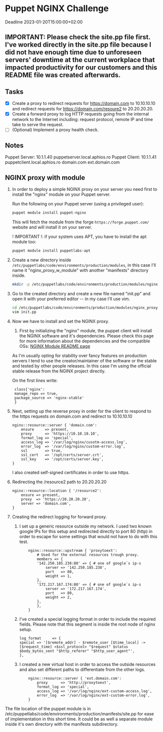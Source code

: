 # Puppet NGINX Challenge

Deadline 2023-01-20T15:00:00+02:00

## IMPORTANT: Please check the site.pp file first. I've worked directly in the site.pp file because I did not have enough time due to unforeseen servers' downtime at the current workplace that impacted productivity for our customers and this README file was created afterwards.

## Tasks

- [x] Create a proxy to redirect requests for https://domain.com to 10.10.10.10 and redirect requests for https://domain.com/resoure2 to 20.20.20.20.
- [x] Create a forward proxy to log HTTP requests going from the internal network to the Internet including: request protocol, remote IP and time take to serve the request.
- [ ] (Optional) Implement a proxy health check.

## Notes

Puppet Server: 10.1.1.40 puppetserver.local.aphios.ro
Puppet Client: 10.1.1.41 puppetclient.local.aphios.ro domain.com ext.domain.com

## NGINX proxy with module

1. In order to deploy a simple NGINX proxy on your server you need first to install the "nginx" module on your Puppet server.

    Run the following on your Puppet server (using a privileged user):

    ```bash
    puppet module install puppet-nginx
    ```
    This will fetch the module from the forge `https://forge.puppet.com/` website and will install it on your server.

    ! IMPORTANT !: if your system uses APT, you have to install the apt module too:
    ``` bash
    puppet module install puppetlabs-apt
    ```

2. Create a new directory inside `/etc/puppetlabs/code/environments/production/modules`, in this case I'll name it "nginx_proxy_w_module" with another "manifests" directory inside.

    ```bash
    mkdir -p /etc/puppetlabs/code/environments/production/modules/nginx_proxy_w_module/manifests
    ```
3. Go to the created directory and create a new file named "init.pp" and open it with your preferred editor -- in my case I'll use vim.

    ```bash
    cd /etc/puppetlabs/code/environments/production/modules/nginx_proxy_w_module/manifests
    vim init.pp
    ```
4. Now we have to install and set the NGINX proxy.
   1. First by initializing the "nginx" module, the puppet client will install the NGINX software and it's dependencies. Please check this page for more information about the dependencies and the compatible OSs: [NGINX Module README page](https://forge.puppet.com/modules/puppet/nginx/readme)
   
   As I'm usually opting for stability over fancy features on production servers I tend to use the creator/maintainer of the software or the stable and tested by other people releases. In this case I'm using the official stable release from the NGINX project directly.

   On the first lines write:

   ```puppet
    class{'nginx':
    manage_repo => true,
    package_source => 'nginx-stable'
    }
   ```

5. Next, setting up the reverse proxy in order for the client to respond to the https requests on domain.com and redirect to 10.10.10.10

    ```puppet
    nginx::resource::server { 'domain.com':
        ensure     => present,
        proxy      => 'https://10.10.10.10',
        format_log => 'special',
        access_log => '/var/log/nginx/cusotm-access.log',
        error_log  => '/var/log/nginx/custom-error.log',
        ssl        => true,
        ssl_cert   => '/opt/certs/server.crt',
        ssl_key    => '/opt/certs/server.key',
    }
    ```
    I also created self-signed certificates in order to use https.

6. Redirecting the /resource2 path to 20.20.20.20

    ```puppet
    nginx::resource::location { '/resource2':
        ensure => present,
        proxy  => 'https://20.20.20.20',
        server => 'domain.com',
    }
    ```

7. Creating the redirect logging for forward proxy.

    1. I set up a generic resource outside my network. I used two known google IPs for this setup and redirected directly to port 80 (http) in order to escape for some settings that would not have to do with this test.

        ```puppet
            nginx::resource::upstream { 'proxytoext':
                # Used for the external resources trough proxy.
                members => {
                '142.250.185.238:80' => { # one of google`s ip-s
                    server => '142.250.185.238',
                    port   => 80,
                    weight => 1,
                },
                '172.217.167.174:80' => { # one of google`s ip-s
                    server => '172.217.167.174',
                    port   => 80,
                    weight => 2,
                },
                },
            }
        ```
    2. I've created a special logging format in order to include the required fields. Please note that this segment is inside the root node of nginx setup.

        ```puppet
        log_format     => {
        special => '[$remote_addr] - $remote_user [$time_local] -> [$request_time] <$ssl_protocol> "$request" $status $body_bytes_sent "$http_referer" "$http_user_agent"',
        },
        ```

    3. I created a new virtual host in order to access the outside resources and also set different paths to differentiate from the other logs.
   
        ```puppet
            nginx::resource::server { 'ext.domain.com':
                proxy      => 'http://proxytoext',
                format_log => 'special',
                access_log => '/var/log/nginx/ext-custom-access.log',
                error_log  => '/var/log/nginx/ext-custom-error.log',
            }
        ```

The file location of the puppet module is in /etc/puppetlabs/code/environments/production/manifests/site.pp for ease of implementation in this short time. It could be as well a separate module inside it's own directory with the manifests subdirectory.